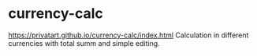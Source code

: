# currency-calc
https://privatart.github.io/currency-calc/index.html
Calculation in different currencies with total summ and simple editing.
